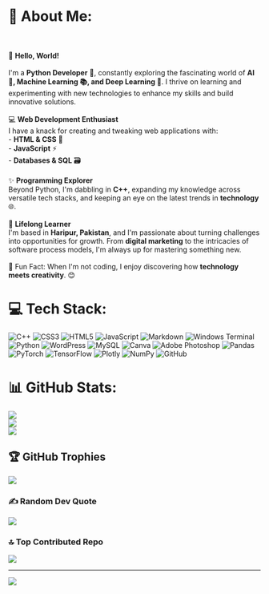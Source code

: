 # 💫 About Me:
<br><br>👋 **Hello, World!**  <br><br>I'm a **Python Developer** 🐍, constantly exploring the fascinating world of **AI 🤖, Machine Learning 📚, and Deep Learning 🌊**. I thrive on learning and experimenting with new technologies to enhance my skills and build innovative solutions.  <br><br>💻 **Web Development Enthusiast**  <br>I have a knack for creating and tweaking web applications with:  <br>- **HTML & CSS** 🎨  <br>- **JavaScript** ⚡  <br>- **Databases & SQL** 🗃️  <br><br>✨ **Programming Explorer**  <br>Beyond Python, I'm dabbling in **C++**, expanding my knowledge across versatile tech stacks, and keeping an eye on the latest trends in **technology** 🌐.  <br><br>📘 **Lifelong Learner**  <br>I'm based in **Haripur, Pakistan**, and I'm passionate about turning challenges into opportunities for growth. From **digital marketing** to the intricacies of software process models, I'm always up for mastering something new.  <br><br>🌟 Fun Fact: When I'm not coding, I enjoy discovering how **technology meets creativity**. 😊


# 💻 Tech Stack:
![C++](https://img.shields.io/badge/c++-%2300599C.svg?style=for-the-badge&logo=c%2B%2B&logoColor=white) ![CSS3](https://img.shields.io/badge/css3-%231572B6.svg?style=for-the-badge&logo=css3&logoColor=white) ![HTML5](https://img.shields.io/badge/html5-%23E34F26.svg?style=for-the-badge&logo=html5&logoColor=white) ![JavaScript](https://img.shields.io/badge/javascript-%23323330.svg?style=for-the-badge&logo=javascript&logoColor=%23F7DF1E) ![Markdown](https://img.shields.io/badge/markdown-%23000000.svg?style=for-the-badge&logo=markdown&logoColor=white) ![Windows Terminal](https://img.shields.io/badge/Windows%20Terminal-%234D4D4D.svg?style=for-the-badge&logo=windows-terminal&logoColor=white) ![Python](https://img.shields.io/badge/python-3670A0?style=for-the-badge&logo=python&logoColor=ffdd54) ![WordPress](https://img.shields.io/badge/WordPress-%23117AC9.svg?style=for-the-badge&logo=WordPress&logoColor=white) ![MySQL](https://img.shields.io/badge/mysql-4479A1.svg?style=for-the-badge&logo=mysql&logoColor=white) ![Canva](https://img.shields.io/badge/Canva-%2300C4CC.svg?style=for-the-badge&logo=Canva&logoColor=white) ![Adobe Photoshop](https://img.shields.io/badge/adobe%20photoshop-%2331A8FF.svg?style=for-the-badge&logo=adobe%20photoshop&logoColor=white) ![Pandas](https://img.shields.io/badge/pandas-%23150458.svg?style=for-the-badge&logo=pandas&logoColor=white) ![PyTorch](https://img.shields.io/badge/PyTorch-%23EE4C2C.svg?style=for-the-badge&logo=PyTorch&logoColor=white) ![TensorFlow](https://img.shields.io/badge/TensorFlow-%23FF6F00.svg?style=for-the-badge&logo=TensorFlow&logoColor=white) ![Plotly](https://img.shields.io/badge/Plotly-%233F4F75.svg?style=for-the-badge&logo=plotly&logoColor=white) ![NumPy](https://img.shields.io/badge/numpy-%23013243.svg?style=for-the-badge&logo=numpy&logoColor=white) ![GitHub](https://img.shields.io/badge/github-%23121011.svg?style=for-the-badge&logo=github&logoColor=white)
# 📊 GitHub Stats:
![](https://github-readme-stats.vercel.app/api?username=noorhanan&theme=prussian&hide_border=false&include_all_commits=true&count_private=false)<br/>
![](https://github-readme-streak-stats.herokuapp.com/?user=noorhanan&theme=prussian&hide_border=false)<br/>
![](https://github-readme-stats.vercel.app/api/top-langs/?username=noorhanan&theme=prussian&hide_border=false&include_all_commits=true&count_private=false&layout=compact)

## 🏆 GitHub Trophies
![](https://github-profile-trophy.vercel.app/?username=noorhanan&theme=radical&no-frame=false&no-bg=true&margin-w=4)

### ✍️ Random Dev Quote
![](https://quotes-github-readme.vercel.app/api?type=horizontal&theme=radical)

### 🔝 Top Contributed Repo
![](https://github-contributor-stats.vercel.app/api?username=noorhanan&limit=5&theme=dark&combine_all_yearly_contributions=true)

---
[![](https://visitcount.itsvg.in/api?id=noorhanan&icon=0&color=0)](https://visitcount.itsvg.in)

<!-- Proudly created with GPRM ( https://gprm.itsvg.in ) -->
